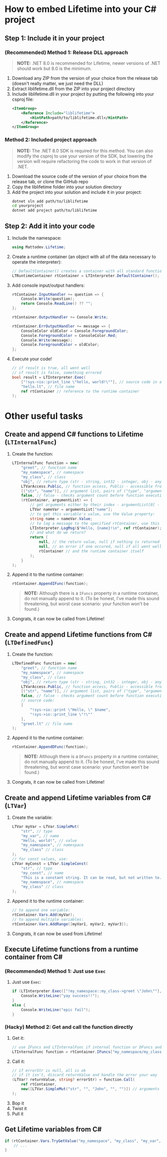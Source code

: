 # How to embed Lifetime into your C# project

## Step 1: Include it in your project
### (Recommended) Method 1: Release DLL approach
> **NOTE:** .NET 8.0 is recommended for Lifetime, newer versions of .NET should work but 8.0 is the minimum.
1. Download any ZIP from the version of your choice from the release tab (doesn't really matter, we just need the DLL)
2. Extract liblifetime.dll from the ZIP into your project directory
3. Include liblifetime.dll in your project by putting the following into your csproj file:
    ```xml
    <ItemGroup>
        <Reference Include="liblifetime">
            <HintPath>path/to/liblifetime.dll</HintPath>
        </Reference>
    </ItemGroup>
    ```

### Method 2: Included project approach
> **NOTE:** The .NET 8.0 SDK is required for this method. You can also modify the csproj to use your version of the SDK, but lowering the version will require refactoring the code to work in that version of .NET.
1. Download the source code of the version of your choice from the release tab, or clone the GitHub repo
2. Copy the liblifetime folder into your solution directory
3. Add the project into your solution and include it in your project:
    ```sh
    dotnet sln add path/to/liblifetime
    cd yourproject
    dotnet add project path/to/liblifetime
    ```

## Step 2: Add it into your code
1. Include the namespace:
    ```cs
    using Mattodev.Lifetime;
    ```
2. Create a runtime container (an object with all of the data necessary to operate the interpreter):
    ```cs
    // DefaultContainer() creates a container with all standard functions
    LTRuntimeContainer rtContainer = LTInterpreter.DefaultContainer();
    ```
3. Add console input/output handlers:
    ```cs
    rtContainer.InputHandler += question => {
        Console.Write(question);
        return Console.ReadLine() ?? "";
    };

    rtContainer.OutputHandler += Console.Write;

    rtContainer.ErrOutputHandler += message => {
        ConsoleColor oldColor = Console.ForegroundColor;
        Console.ForegroundColor = ConsoleColor.Red;
        Console.Write(message);
        Console.ForegroundColor = oldColor;
    };
    ```
4. Execute your code!
    ```cs
    // if result is true, all went well
    // if result is false, something errored
    bool result = LTInterpreter.Exec(
        ["!sys->io::print_line \"hello, world!\""], // source code in an array
        "hello.lt", // file name
        ref rtContainer // reference to the runtime container
    );
    ```

# Other useful tasks
## Create and append C# functions to Lifetime (`LTInternalFunc`)
1. Create the function:
    ```cs
    LTInternalFunc function = new(
        "greet", // function name
        "my_namespace", // namespace
        "my_class", // class
        "obj", // return type (str - string, int32 - integer, obj - anything else)
        LTVarAccess.Public, // function access, Public - accessible from everywhere, Private - accessible from only the same namespace and class
        [("str", "name")], // argument list, pairs of ("type", "argument_name")
        false, // false - checks argument count before function execution, true - doesn't check and fills missing spots with null
        (rtContainer, argumentList) => {
            // get arguments either by their index - argumentList[0] - or by their name, like this:
            LTVar nameVar = argumentList["name"];
            // to get this variable's value, use the Value property:
            string name = nameVar.Value;
            // to log a message to the specified rtContainer, use this function:
            LTInterpreter.LogMsg($"Hello, {name}!\n", ref rtContainer);
            // and what do we return?
            return (
                null, // the return value, null if nothing is returned (will be converted to the Lifetime equivalent automatically)
                null, // an error if one occured, null if all went well
                rtContainer // and the runtime container itself
            );
        }
    );
    ```
2. Append it to the runtime container:
    ```cs
    rtContainer.AppendIFunc(function);
    ```
   > **NOTE:** Although there is a `IFuncs` property in a runtime container, do not manually append to it. (To be honest, I've made this sound threatening, but worst case scenario: your function won't be found.)
3. Congrats, it can now be called from Lifetime!

## Create and append Lifetime functions from C# (`LTDefinedFunc`)
1. Create the function:
    ```cs
    LTDefinedFunc function = new(
        "greet", // function name
        "my_namespace", // namespace
        "my_class", // class
        "obj", // return type (str - string, int32 - integer, obj - anything else)
        LTVarAccess.Public, // function access, Public - accessible from everywhere, Private - accessible from only the same namespace and class
        [("str", "name")], // argument list, pairs of ("type", "argument_name")
        false, // false - checks argument count before function execution, true - doesn't check and fills missing spots with null
        // source code:
        [
            "!sys->io::print \"Hello, \" $name",
            "!sys->io::print_line \"!\""
        ],
        "greet.lt" // file name
    );
    ```
2. Append it to the runtime container:
    ```cs
    rtContainer.AppendDFunc(function);
    ```
   > **NOTE:** Although there is a `DFuncs` property in a runtime container, do not manually append to it. (To be honest, I've made this sound threatening, but worst case scenario: your function won't be found.)
3. Congrats, it can now be called from Lifetime!

## Create and append Lifetime variables from C# (`LTVar`)
1. Create the variable:
    ```cs
    LTVar myVar = LTVar.SimpleMut(
        "str", // type
        "my_var", // name
        "Hello, world!", // value
        "my_namespace", // namespace
        "my_class" // class
    );
    // for const values, use:
    LTVar myConst = LTVar.SimpleConst(
        "str", // type
        "my_const", // name
        "This is a constant string. It can be read, but not written to.", // value
        "my_namespace", // namespace
        "my_class" // class
    );
    ```
2. Append it to the runtime container:
    ```cs
    // to append one variable:
    rtContainer.Vars.Add(myVar);
    // to append multiple variables:
    rtContainer.Vars.AddRange([myVar1, myVar2, myVar3]);
    ```
3. Congrats, it can now be used from Lifetime!
## Execute Lifetime functions from a runtime container from C#
### (Recommended) Method 1: Just use `Exec`
1. Just use `Exec`:
    ```cs
    if (LTInterpreter.Exec(["!my_namespace::my_class->greet \"John\""], "greeting.lt", ref rtContainer)) {
        Console.WriteLine("yay success!!");
    }
    else {
        Console.WriteLine("epic fail");
    }
    ```
### (Hacky) Method 2: Get and call the function directly
1. Get it:
    ```cs
    // use IFuncs and LTInternalFunc if internal function or DFuncs and LTDefinedFunc if defined function
    LTInternalFunc function = rtContainer.IFuncs["my_namespace/my_class/greet"]; // format: namespace/class/function_name
    ```
2. Call it:
    ```cs
    // if errorStr is null, all is ok
    // if it isn't, discard returnValue and handle the error your way
    (LTVar? returnValue, string? errorStr) = function.Call(
        ref rtContainer,
        new([LTVar.SimpleMut("str", "", "John", "", "")]) // arguments
    );
    ```
3. Bop it
4. Twist it
5. Pull it
## Get Lifetime variables from C#
```cs
if (rtContainer.Vars.TryGetValue("my_namespace", "my_class", "my_var", out LTVar myVar)) {
    // ...
}
```
